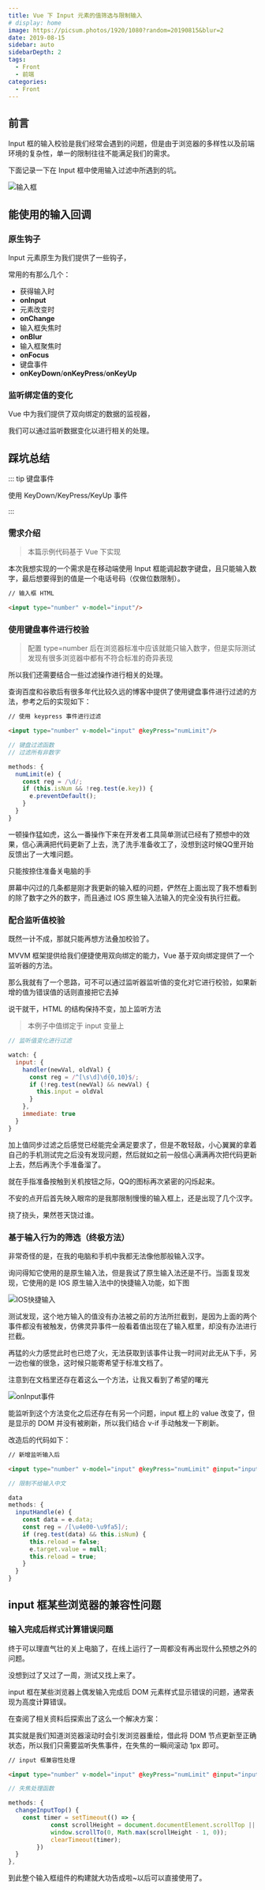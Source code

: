 ```yaml
---
title: Vue 下 Input 元素的值筛选与限制输入
# display: home
image: https://picsum.photos/1920/1080?random=20190815&blur=2
date: 2019-08-15
sidebar: auto
sidebarDepth: 2
tags: 
  - Front
  - 前端
categories:
  - Front
---
```

## 前言 
Input 框的输入校验是我们经常会遇到的问题，但是由于浏览器的多样性以及前端环境的复杂性，单一的限制往往不能满足我们的需求。

下面记录一下在 Input 框中使用输入过滤中所遇到的坑。

<!-- more -->

![输入框](https://blog-img-1252360401.cos.ap-guangzhou.myqcloud.com/20190815-1.png)

## 能使用的输入回调

### 原生钩子

Input 元素原生为我们提供了一些钩子，

常用的有那么几个：

* 获得输入时
* **onInput**
* 元素改变时 
* **onChange**
* 输入框失焦时
* **onBlur**
* 输入框聚焦时
* **onFocus**
* 键盘事件
* **onKeyDown**/**onKeyPress**/**onKeyUp**

### 监听绑定值的变化

Vue 中为我们提供了双向绑定的数据的监视器，

我们可以通过监听数据变化以进行相关的处理。

## 踩坑总结

::: tip 键盘事件

使用 KeyDown/KeyPress/KeyUp 事件

:::
### 需求介绍

> 本篇示例代码基于 Vue 下实现

本次我想实现的一个需求是在移动端使用 Input 框能调起数字键盘，且只能输入数字，最后想要得到的值是一个电话号码（仅做位数限制）。

```html
// 输入框 HTML

<input type="number" v-model="input"/>
```

### 使用键盘事件进行校验

> 配置 type=number 后在浏览器标准中应该就能只输入数字，但是实际测试发现有很多浏览器中都有不符合标准的奇异表现

所以我们还需要结合一些过滤操作进行相关的处理。

查询百度和谷歌后有很多年代比较久远的博客中提供了使用键盘事件进行过滤的方法，参考之后的实现如下：

```html
// 使用 keypress 事件进行过滤

<input type="number" v-model="input" @keyPress="numLimit"/>

```

```javascript
// 键盘过滤函数
// 过滤所有非数字

methods: {
  numLimit(e) {
    const reg = /\d/;
    if (this.isNum && !reg.test(e.key)) { 
      e.preventDefault(); 
    }
  }
}
```

一顿操作猛如虎，这么一番操作下来在开发者工具简单测试已经有了预想中的效果，信心满满把代码更新了上去，洗了洗手准备收工了，没想到这时候QQ里开始反馈出了一大堆问题。

只能按捺住准备关电脑的手

屏幕中闪过的几条都是刚才我更新的输入框的问题，俨然在上面出现了我不想看到的除了数字之外的数字，而且通过 IOS 原生输入法输入的完全没有执行拦截。

### 配合监听值校验

既然一计不成，那就只能再想方法叠加校验了。

MVVM 框架提供给我们便捷使用双向绑定的能力，Vue 基于双向绑定提供了一个监听器的方法。

那么我就有了一个思路，可不可以通过监听器监听值的变化对它进行校验，如果新增的值为错误值的话则直接把它去掉

说干就干，HTML 的结构保持不变，加上监听方法

> 本例子中值绑定于 input 变量上

```javascript
// 监听值变化进行过滤

watch: {
  input: {
    handler(newVal, oldVal) {
      const reg = /^[\s\d]\d{0,10}$/;
      if (!reg.test(newVal) && newVal) {
        this.input = oldVal
      }
    },
    immediate: true
  }
}
```

加上值同步过滤之后感觉已经能完全满足要求了，但是不敢轻敌，小心翼翼的拿着自己的手机测试完之后没有发现问题，然后就如之前一般信心满满再次把代码更新上去，然后再洗个手准备溜了。

就在手指准备按触到关机按钮之际，QQ的图标再次紧密的闪烁起来。

不安的点开后首先映入眼帘的是我那限制慢慢的输入框上，还是出现了几个汉字。

挠了挠头，果然苍天饶过谁。

### 基于输入行为的筛选（终极方法）

非常奇怪的是，在我的电脑和手机中我都无法像他那般输入汉字。

询问得知它使用的是原生输入法，但是我试了原生输入法还是不行。当面复现发现，它使用的是 IOS 原生输入法中的快捷输入功能，如下图

![IOS快捷输入](https://blog-img-1252360401.cos.ap-guangzhou.myqcloud.com/20190815-2.png)

测试发现，这个地方输入的值没有办法被之前的方法所拦截到，是因为上面的两个事件都没有被触发，仿佛灵异事件一般看着值出现在了输入框里，却没有办法进行拦截。

再猛的火力感觉此时也已熄了火，无法获取到该事件让我一时间对此无从下手，另一边也催的很急，这时候只能寄希望于标准文档了。

注意到在文档里还存在着这么一个方法，让我又看到了希望的曙光

![onInput事件](https://blog-img-1252360401.cos.ap-guangzhou.myqcloud.com/20190815-3.png)

能监听到这个方法变化之后还存在有另一个问题，input 框上的 value 改变了，但是显示的 DOM 并没有被刷新，所以我们结合 v-if 手动触发一下刷新。

改造后的代码如下：

```HTML
// 新增监听输入后

<input type="number" v-model="input" @keyPress="numLimit" @input="inputHandle" v-if="reload" />

```

```javascript
// 限制不给输入中文

data
methods: {
  inputHandle(e) {
    const data = e.data;
    const reg = /[\u4e00-\u9fa5]/;
    if (reg.test(data) && this.isNum) {
      this.reload = false;
      e.target.value = null;
      this.reload = true;
    }
  }
}

```

## input 框某些浏览器的兼容性问题

### 输入完成后样式计算错误问题

终于可以理直气壮的关上电脑了，在线上运行了一周都没有再出现什么预想之外的问题。

没想到过了又过了一周，测试又找上来了。

input 框在某些浏览器上偶发输入完成后 DOM 元素样式显示错误的问题，通常表现为高度计算错误。

在查阅了相关资料后探索出了这么一个解决方案：

其实就是我们知道浏览器滚动时会引发浏览器重绘，借此将 DOM 节点更新至正确状态，所以我们只需要监听失焦事件，在失焦的一瞬间滚动 1px  即可。

```HTML
// input 框兼容性处理

<input type="number" v-model="input" @keyPress="numLimit" @input="inputHandle" v-if="reload" @blur.prevent="changeInputTop()"/>
```

```javascript
// 失焦处理函数

methods: {
  changeInputTop() {
    const timer = setTimeout(() => {
            const scrollHeight = document.documentElement.scrollTop || document.body.scrollTop || 0;
            window.scrollTo(0, Math.max(scrollHeight - 1, 0));
            clearTimeout(timer);
        })
  }
},
```

到此整个输入框组件的构建就大功告成啦~以后可以直接使用了。

